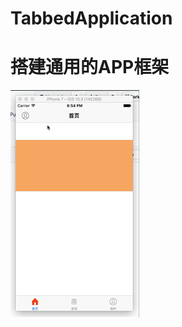 # TabbedApplication
# 搭建通用的APP框架

![](https://github.com/action456789/TabbedApplication/blob/master/MyTabbedApplication.gif)
